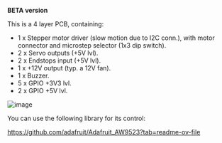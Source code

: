 **BETA version**

This is a 4 layer PCB, containing:

- 1 x Stepper motor driver (slow motion due to I2C conn.), with motor connector and microstep selector (1x3 dip switch).
- 2 x Servo outputs (+5V lvl).
- 2 x Endstops input (+5V lvl).
- 1 x +12V output (typ. a 12V fan).
- 1 x Buzzer.
- 5 x GPIO +3V3 lvl.
- 2 x GPIO +5V lvl.

![image](https://github.com/user-attachments/assets/f2b63f66-0841-484c-81fd-beb19ed8df0d)

You can use the following library for its control:

https://github.com/adafruit/Adafruit_AW9523?tab=readme-ov-file
